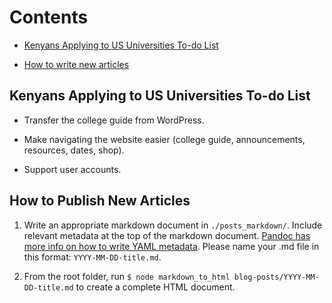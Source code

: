 # Contents

* [Kenyans Applying to US Universities To-do List](#kenyans-applying-to-us-universities-to-do-list)

* [How to write new articles](#how-to-publish-new-articles)

## Kenyans Applying to US Universities To-do List

* Transfer the college guide from WordPress.

* Make navigating the website easier (college guide, announcements, resources, dates, shop).

* Support user accounts.

## How to Publish New Articles

1. Write an appropriate markdown document in `./posts_markdown/`. Include relevant metadata at the top of the markdown document. [Pandoc has more info on how to write YAML metadata](https://pandoc.org/MANUAL.html). Please name your .md file in this format: `YYYY-MM-DD-title.md`.

1. From the root folder, run `$ node markdown_to_html blog-posts/YYYY-MM-DD-title.md` to create a complete HTML document.